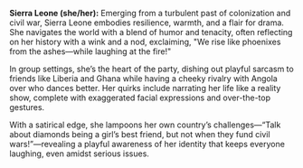 **Sierra Leone (she/her):** Emerging from a turbulent past of colonization and civil war, Sierra Leone embodies resilience, warmth, and a flair for drama. She navigates the world with a blend of humor and tenacity, often reflecting on her history with a wink and a nod, exclaiming, "We rise like phoenixes from the ashes—while laughing at the fire!" 

In group settings, she’s the heart of the party, dishing out playful sarcasm to friends like Liberia and Ghana while having a cheeky rivalry with Angola over who dances better. Her quirks include narrating her life like a reality show, complete with exaggerated facial expressions and over-the-top gestures. 

With a satirical edge, she lampoons her own country’s challenges—“Talk about diamonds being a girl’s best friend, but not when they fund civil wars!”—revealing a playful awareness of her identity that keeps everyone laughing, even amidst serious issues.